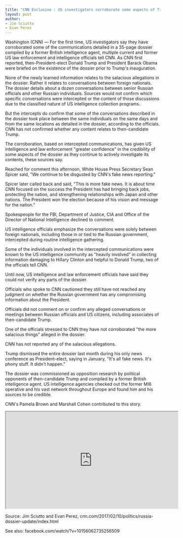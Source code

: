 ```yaml
---
title: "CNN Exclusive : US investigators corroborate some aspects of Trump Russia Dossier"
layout: post
author:
- Jim Sciutto
- Evan Perez
---
```


Washington (CNN) — For the first time, US investigators say they have corroborated some of the communications detailed in a 35-page dossier compiled by a former British intelligence agent, multiple current and former US law enforcement and intelligence officials tell CNN. As CNN first reported, then-President-elect Donald Trump and President Barack Obama were briefed on the existence of the dossier prior to Trump's inauguration.

None of the newly learned information relates to the salacious allegations in the dossier. Rather it relates to conversations between foreign nationals. The dossier details about a dozen conversations between senior Russian officials and other Russian individuals. Sources would not confirm which specific conversations were intercepted or the content of those discussions due to the classified nature of US intelligence collection programs.

But the intercepts do confirm that some of the conversations described in the dossier took place between the same individuals on the same days and from the same locations as detailed in the dossier, according to the officials. CNN has not confirmed whether any content relates to then-candidate Trump.

The corroboration, based on intercepted communications, has given US intelligence and law enforcement "greater confidence" in the credibility of some aspects of the dossier as they continue to actively investigate its contents, these sources say.

Reached for comment this afternoon, White House Press Secretary Sean Spicer said, "We continue to be disgusted by CNN's fake news reporting."

Spicer later called back and said, "This is more fake news. It is about time CNN focused on the success the President has had bringing back jobs, protecting the nation, and strengthening relationships with Japan and other nations. The President won the election because of his vision and message for the nation."

Spokespeople for the FBI, Department of Justice, CIA and Office of the Director of National Intelligence declined to comment.

US intelligence officials emphasize the conversations were solely between foreign nationals, including those in or tied to the Russian government, intercepted during routine intelligence gathering.

Some of the individuals involved in the intercepted communications were known to the US intelligence community as "heavily involved" in collecting information damaging to Hillary Clinton and helpful to Donald Trump, two of the officials tell CNN.

Until now, US intelligence and law enforcement officials have said they could not verify any parts of the dossier.

Officials who spoke to CNN cautioned they still have not reached any judgment on whether the Russian government has any compromising information about the President.

Officials did not comment on or confirm any alleged conversations or meetings between Russian officials and US citizens, including associates of then-candidate Trump.

One of the officials stressed to CNN they have not corroborated "the more salacious things" alleged in the dossier.

CNN has not reported any of the salacious allegations.

Trump dismissed the entire dossier last month during his only news conference as President-elect, saying in January, "It's all fake news. It's phony stuff. It didn't happen."

The dossier was commissioned as opposition research by political opponents of then-candidate Trump and compiled by a former British intelligence agent. US intelligence agencies checked out the former MI6 operative and his vast network throughout Europe and found him and his sources to be credible.

CNN's Pamela Brown and Marshall Cohen contributed to this story.

<iframe width="560" height="315" src="https://www.youtube.com/embed/MmTBK4fnq04" title="CNN Exclusive : US investigators corroborate some aspects of Trump Russia Dossier"></iframe>

Source: Jim Sciutto and Evan Perez, cnn.com/2017/02/10/politics/russia-dossier-update/index.html

See also: facebook.com/watch/?v=10156062735256509
